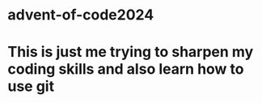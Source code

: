# advent-of-code2024
# This is just me trying to sharpen my coding skills and also learn how to use git
